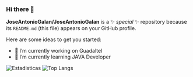 ### Hi there 👋

**JoseAntonioGalan/JoseAntonioGalan** is a ✨ _special_ ✨ repository because its `README.md` (this file) appears on your GitHub profile.

Here are some ideas to get you started:

- 🔭 I’m currently working on Guadaltel
- 🌱 I’m currently learning JAVA Developer

![Estadisticas](https://github-readme-stats.vercel.app/api?username=JoseAntonioGalan&show_icons=true&theme=dark)
![Top Langs](https://github-readme-stats.vercel.app/api/top-langs/?username=JoseAntonioGalan&layout=compact&theme=dark)
